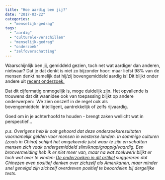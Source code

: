 ```yaml
---
title: "Hoe aardig ben jij?"
date: "2017-03-22"
categories: 
  - "menselijk-gedrag"
tags: 
  - "aardig"
  - "culturele-verschillen"
  - "menselijk-gedrag"
  - "onderzoek"
  - "zelfoverschatting"
---
```


Waarschijnlijk ben jij, gemiddeld gezien, toch net wat aardiger dan anderen, nietwaar? Dat je dat denkt is niet zo bijzonder hoor: maar liefst 98% van de mensen denkt namelijk dat hij/zij bovengemiddeld aardig is! Dit blijkt onder andere uit [recent onderzoek.](https://www.theguardian.com/science/shortcuts/2017/mar/13/why-do-we-think-were-nicer-than-we-actually-are)

Dat dit cijfermatig onmogelijk is, moge duidelijk zijn. Het opvallende is trouwens dat dit waanidee ook van toepassing blijkt op andere onderwerpen:  We zien onszelf in de regel ook als bovengemiddeld  intelligent, aantrekkelijk of zelfs rijvaardig.

Goed om in je achterhoofd te houden - brengt zaken wellicht wat in perspectief...

_p.s. Overigens heb ik ooit gehoord dat deze onderzoeksresultaten voornamelijk gelden voor mensen in westerse landen. In sommige culturen (zoals in China) schijnt het omgekeerde juist waar te zijn en schatten mensen zich vaak ondergemiddeld slim/knap/grappig/vaardig. Een bronvermelding heb ik er niet meer van, maar na wat zoekwerk blijkt er toch wat over te vinden: [De onderzoeken in dit artikel](https://www.researchgate.net/publication/227619159_Self-esteem_and_culture_Differences_in_cognitive_self-evaluations_or_affective_self-regard) suggereren dat Chinezen even positief denken over zichzelf als Amerikanen, maar minder snel geneigd zijn zichzelf overdreven positief te beoordelen bij dergelijke tests._
